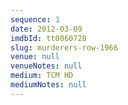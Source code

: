 ```yaml
---
sequence: 1
date: 2012-03-09
imdbId: tt0060728
slug: murderers-row-1966
venue: null
venueNotes: null
medium: TCM HD
mediumNotes: null
---
```



